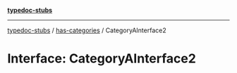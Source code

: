 [**typedoc-stubs**](../../index.md)

***

[typedoc-stubs](../../modules.md) / [has-categories](../index.md) / CategoryAInterface2

# Interface: CategoryAInterface2
